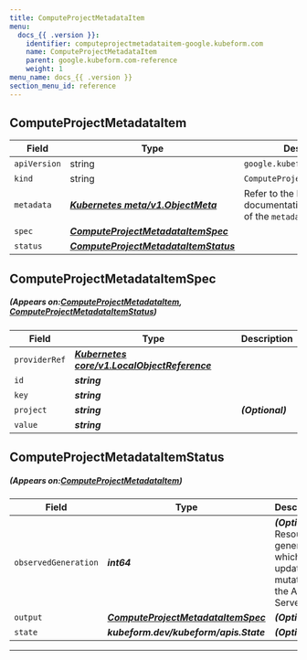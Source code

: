 ```yaml
---
title: ComputeProjectMetadataItem
menu:
  docs_{{ .version }}:
    identifier: computeprojectmetadataitem-google.kubeform.com
    name: ComputeProjectMetadataItem
    parent: google.kubeform.com-reference
    weight: 1
menu_name: docs_{{ .version }}
section_menu_id: reference
---
```


## ComputeProjectMetadataItem
| Field | Type | Description |
| ------ | ----- | ----------- |
| `apiVersion` | string | `google.kubeform.com/v1alpha1` |
|    `kind` | string | `ComputeProjectMetadataItem` |
| `metadata` | ***[Kubernetes meta/v1.ObjectMeta](https://kubernetes.io/docs/reference/generated/kubernetes-api/v1.13/#objectmeta-v1-meta)***|Refer to the Kubernetes API documentation for the fields of the `metadata` field.|
| `spec` | ***[ComputeProjectMetadataItemSpec](#ComputeProjectMetadataItemSpec)***||
| `status` | ***[ComputeProjectMetadataItemStatus](#ComputeProjectMetadataItemStatus)***||
## ComputeProjectMetadataItemSpec
##### (Appears on:[ComputeProjectMetadataItem](#ComputeProjectMetadataItem), [ComputeProjectMetadataItemStatus](#ComputeProjectMetadataItemStatus))
| Field | Type | Description |
| ------ | ----- | ----------- |
| `providerRef` | ***[Kubernetes core/v1.LocalObjectReference](https://kubernetes.io/docs/reference/generated/kubernetes-api/v1.13/#localobjectreference-v1-core)***||
| `id` | ***string***||
| `key` | ***string***||
| `project` | ***string***| ***(Optional)*** |
| `value` | ***string***||
## ComputeProjectMetadataItemStatus
##### (Appears on:[ComputeProjectMetadataItem](#ComputeProjectMetadataItem))
| Field | Type | Description |
| ------ | ----- | ----------- |
| `observedGeneration` | ***int64***| ***(Optional)*** Resource generation, which is updated on mutation by the API Server.|
| `output` | ***[ComputeProjectMetadataItemSpec](#ComputeProjectMetadataItemSpec)***| ***(Optional)*** |
| `state` | ***kubeform.dev/kubeform/apis.State***| ***(Optional)*** |
---
